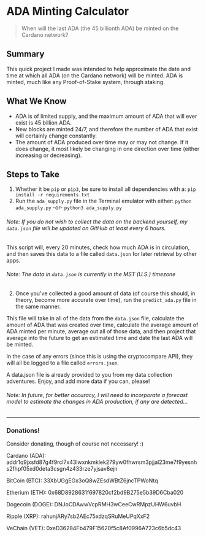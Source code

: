 # ADA Minting Calculator
> When will the last ADA (the 45 billionth ADA) be minted on the Cardano network?

## Summary

This quick project I made was intended to help approximate the date and time
at which all ADA (on the Cardano network) will be minted.  ADA is minted, much
like any Proof-of-Stake system, through staking.

## What We Know

- ADA is of limited supply, and the maximum amount of ADA that will ever exist is
45 billion ADA.
- New blocks are minted 24/7, and therefore the number of ADA that exist will
certainly change constantly.
- The amount of ADA produced over time may or may not change.  If it does change,
it most likely be changing in one direction over time (either increasing or
decreasing).

## Steps to Take

1. Whether it be `pip` or `pip3`, be sure to install all dependencies with a:
`pip install -r requirements.txt`
2. Run the `ada_supply.py` file in the Terminal emulator with either:
   `python ada_supply.py` -or- `python3 ada_supply.py`

###### *Note: If you do not wish to collect the data on the backend yourself, my `data.json` file will be updated on GitHub at least every 6 hours.*

This script will, every 20 minutes, check how much ADA is in circulation, and then
saves this data to a file called `data.json` for later retrieval by other apps.

###### *Note: The data in `data.json` is currently in the MST (U.S.) timezone*

2. Once you've collected a good amount of data (of course this should, in theory,
become more accurate over time), run the `predict_ada.py` file in the same manner.

This file will take in all of the data from the `data.json` file, calculate the
amount of ADA that was created over time, calculate the average amount of ADA
minted per minute, average out all of those data, and then project that average
into the future to get an estimated time and date the last ADA will be minted.

In the case of any errors (since this is using the cryptocompare API), they will
all be logged to a file called `errors.json`.

A data.json file is already provided to you from my data collection adventures.
Enjoy, and add more data if you can, please!

###### *Note: In future, for better accuracy, I will need to incorporate a forecast model to estimate the changes in ADA production, if any are detected...*

---

### Donations!
Consider donating, though of course not necessary!  :)

Cardano (ADA):
addr1q9jxsfd87g4f9rcl7x43lwxnkmklek279yw0fhwrsm3pjjal23me7f9yesnhs2fhpf05xd0deta3csgn4z433rze7yjsav8ejn


BitCoin (BTC): 
33XbUGgEGx3oQ8wZEsdWBtZ6jncTPWoNtq


Etherium (ETH): 
0x68D8928631f697820cf2bd9B275e5b39D6Cba020


Dogecoin (DOGE):
DNJoCDAwwVcpRMH3wCeeCwRMpzUHW6uvbH


Ripple (XRP):
rahunjARy7sb2AEc75xdzqSRuMeUPqXxF2


VeChain (VET):
0xeD36284Fb479F15620f5c8Af0996A723c6b5dc43